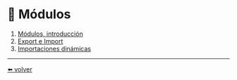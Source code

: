 # 📖 Módulos

1. [Módulos, introducción](https://github.com/VictorHugoAguilar/javascript-interview-questions-explained/blob/main/theory/modules/modules-intro/readme.md)
2. [Export e Import](https://github.com/VictorHugoAguilar/javascript-interview-questions-explained/blob/main/theory/modules/import-export/readme.md)
3. [Importaciones dinámicas](https://github.com/VictorHugoAguilar/javascript-interview-questions-explained/blob/main/theory/modules/modules-dynamic-imports/readme.md)

---
[⬅️ volver](https://github.com/VictorHugoAguilar/javascript-interview-questions-explained/blob/main/theory/readme.md)
